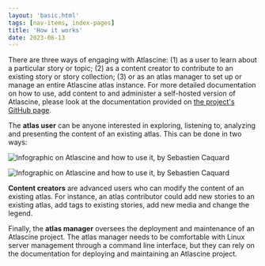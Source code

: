 ```yaml
---
layout: 'basic.html'
tags: [nav-items, index-pages]
title: 'How it works'
date: 2023-06-13
---
```

<!--
<div style="height:60vh">
<iframe credentialless width="100%" height="100%" src="https://www.youtube.com/embed/7pT80nzfJ9E?start=1548" title="YouTube video player" frameborder="0" allow="accelerometer; autoplay; clipboard-write; encrypted-media; gyroscope; picture-in-picture; web-share" allowfullscreen></iframe>
</div>
-->
There are three ways of engaging with Atlascine: (1) as a user to learn about a particular story or topic; (2) as a content creator to contribute to an existing story or story collection; (3) or as an atlas manager to set up or manage an entire Atlascine atlas instance. For more detailed documentation on how to use, add content to and administer a self-hosted version of Atlascine, please look at the documentation provided on [the project's GitHub page](https://github.com/geomedialab/atlascine/wiki).

The **atlas user** can be anyone interested in exploring, listening to, analyzing and presenting the content of an existing atlas. This can be done in two ways:

<img src="/imgs/Slide3.jpg" alt="Infographic on Atlascine and how to use it, by Sebastien Caquard"></img>

<img src="/imgs/Slide4.jpg" alt="Infographic on Atlascine and how to use it, by Sebastien Caquard"></img>

**Content creators** are advanced users who can modify the content of an existing atlas. For instance, an atlas contributor could add new stories to an existing atlas, add tags to existing stories, add new media and change the legend. 

Finally, the **atlas manager** oversees the deployment and maintenance of an Atlascine project. The atlas manager needs to be comfortable with Linux server management through a command line interface, but they can rely on the documentation for deploying and maintaining an Atlascine project.

<!--
This 10 min. video explains the basic functionalities of Atlascine
<div style="height:60vh">
<iframe id="video" src="https://player.vimeo.com/video/599132384?h=fad3d027b1" width="100%" height="100%" frameborder="0" allow="autoplay; fullscreen; picture-in-picture" allowfullscreen></iframe>
</div>
-->
